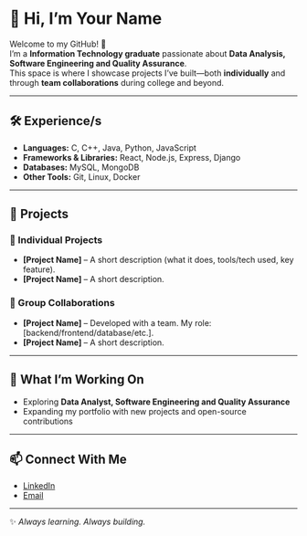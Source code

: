 # 👋 Hi, I’m Your Name  

Welcome to my GitHub! 🚀  
I’m a **Information Technology graduate** passionate about **Data Analysis, Software Engineering and Quality Assurance**.  
This space is where I showcase projects I’ve built—both **individually** and through **team collaborations** during college and beyond.  

---

## 🛠️ Experience/s
- **Languages:** C, C++, Java, Python, JavaScript  
- **Frameworks & Libraries:** React, Node.js, Express, Django  
- **Databases:** MySQL, MongoDB  
- **Other Tools:** Git, Linux, Docker  

---

## 📂 Projects  

### 🔹 Individual Projects  
- **[Project Name]** – A short description (what it does, tools/tech used, key feature).  
- **[Project Name]** – A short description.  

### 🔹 Group Collaborations  
- **[Project Name]** – Developed with a team. My role: [backend/frontend/database/etc.].  
- **[Project Name]** – A short description.  

---

## 🎯 What I’m Working On
- Exploring **Data Analyst, Software Engineering and Quality Assurance**  
- Expanding my portfolio with new projects and open-source contributions  

---

## 📫 Connect With Me  
- [LinkedIn](#)  
- [Email](mailto:your@email.com)  

---

✨ *Always learning. Always building.*  
